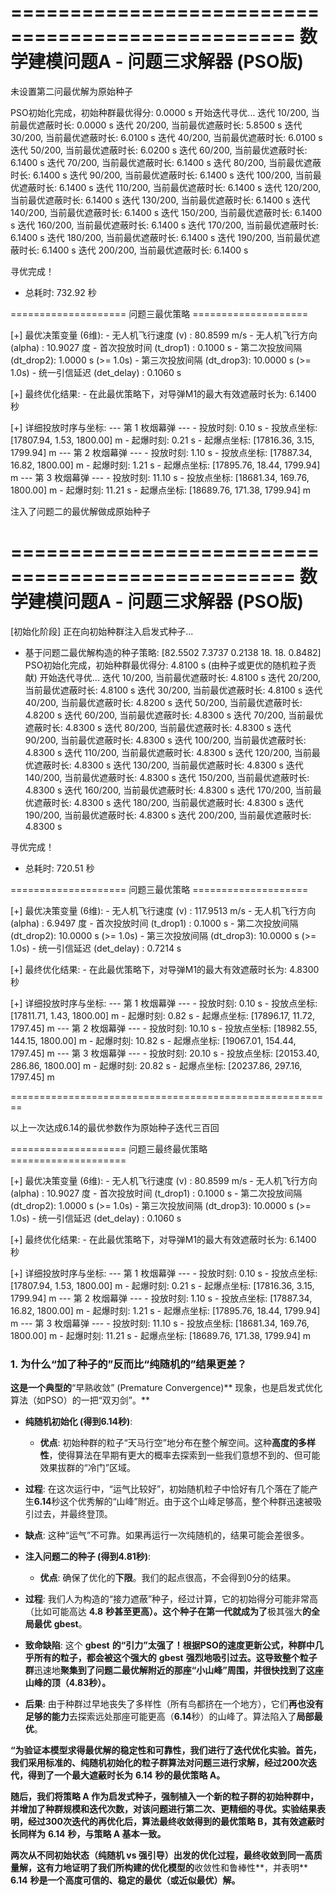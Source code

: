 ==================================================
         数学建模问题A - 问题三求解器 (PSO版)
=============================================

未设置第二问最优解为原始种子

PSO初始化完成，初始种群最优得分: 0.0000 s
开始迭代寻优...
迭代 10/200, 当前最优遮蔽时长: 0.0000 s
迭代 20/200, 当前最优遮蔽时长: 5.8500 s
迭代 30/200, 当前最优遮蔽时长: 6.0100 s
迭代 40/200, 当前最优遮蔽时长: 6.0100 s
迭代 50/200, 当前最优遮蔽时长: 6.0200 s
迭代 60/200, 当前最优遮蔽时长: 6.1400 s
迭代 70/200, 当前最优遮蔽时长: 6.1400 s
迭代 80/200, 当前最优遮蔽时长: 6.1400 s
迭代 90/200, 当前最优遮蔽时长: 6.1400 s
迭代 100/200, 当前最优遮蔽时长: 6.1400 s
迭代 110/200, 当前最优遮蔽时长: 6.1400 s
迭代 120/200, 当前最优遮蔽时长: 6.1400 s
迭代 130/200, 当前最优遮蔽时长: 6.1400 s
迭代 140/200, 当前最优遮蔽时长: 6.1400 s
迭代 150/200, 当前最优遮蔽时长: 6.1400 s
迭代 160/200, 当前最优遮蔽时长: 6.1400 s
迭代 170/200, 当前最优遮蔽时长: 6.1400 s
迭代 180/200, 当前最优遮蔽时长: 6.1400 s
迭代 190/200, 当前最优遮蔽时长: 6.1400 s
迭代 200/200, 当前最优遮蔽时长: 6.1400 s

寻优完成！

- 总耗时: 732.92 秒

==================== 问题三最优策略 ====================

  [+] 最优决策变量 (6维):
      - 无人机飞行速度 (v)       : 80.8599 m/s
      - 无人机飞行方向 (alpha)     : 10.9027 度
      - 首次投放时间 (t_drop1)   : 0.1000 s
      - 第二次投放间隔 (dt_drop2): 1.0000 s (>= 1.0s)
      - 第三次投放间隔 (dt_drop3): 10.0000 s (>= 1.0s)
      - 统一引信延迟 (det_delay)   : 0.1060 s

  [+] 最终优化结果:
      - 在此最优策略下，对导弹M1的最大有效遮蔽时长为: 6.1400 秒

  [+] 详细投放时序与坐标:
    --- 第 1 枚烟幕弹 ---
      - 投放时刻: 0.10 s
      - 投放点坐标: [17807.94, 1.53, 1800.00] m
      - 起爆时刻: 0.21 s
      - 起爆点坐标: [17816.36, 3.15, 1799.94] m
    --- 第 2 枚烟幕弹 ---
      - 投放时刻: 1.10 s
      - 投放点坐标: [17887.34, 16.82, 1800.00] m
      - 起爆时刻: 1.21 s
      - 起爆点坐标: [17895.76, 18.44, 1799.94] m
    --- 第 3 枚烟幕弹 ---
      - 投放时刻: 11.10 s
      - 投放点坐标: [18681.34, 169.76, 1800.00] m
      - 起爆时刻: 11.21 s
      - 起爆点坐标: [18689.76, 171.38, 1799.94] m




注入了问题二的最优解做成原始种子

==================================================
         数学建模问题A - 问题三求解器 (PSO版)
=============================================

[初始化阶段] 正在向初始种群注入启发式种子...

- 基于问题二最优解构造的种子策略: [82.5502  7.3737  0.2138 18.     18.      0.8482]
  PSO初始化完成，初始种群最优得分: 4.8100 s (由种子或更优的随机粒子贡献)
  开始迭代寻优...
  迭代 10/200, 当前最优遮蔽时长: 4.8100 s
  迭代 20/200, 当前最优遮蔽时长: 4.8100 s
  迭代 30/200, 当前最优遮蔽时长: 4.8100 s
  迭代 40/200, 当前最优遮蔽时长: 4.8200 s
  迭代 50/200, 当前最优遮蔽时长: 4.8200 s
  迭代 60/200, 当前最优遮蔽时长: 4.8300 s
  迭代 70/200, 当前最优遮蔽时长: 4.8300 s
  迭代 80/200, 当前最优遮蔽时长: 4.8300 s
  迭代 90/200, 当前最优遮蔽时长: 4.8300 s
  迭代 100/200, 当前最优遮蔽时长: 4.8300 s
  迭代 110/200, 当前最优遮蔽时长: 4.8300 s
  迭代 120/200, 当前最优遮蔽时长: 4.8300 s
  迭代 130/200, 当前最优遮蔽时长: 4.8300 s
  迭代 140/200, 当前最优遮蔽时长: 4.8300 s
  迭代 150/200, 当前最优遮蔽时长: 4.8300 s
  迭代 160/200, 当前最优遮蔽时长: 4.8300 s
  迭代 170/200, 当前最优遮蔽时长: 4.8300 s
  迭代 180/200, 当前最优遮蔽时长: 4.8300 s
  迭代 190/200, 当前最优遮蔽时长: 4.8300 s
  迭代 200/200, 当前最优遮蔽时长: 4.8300 s

寻优完成！

- 总耗时: 720.51 秒

==================== 问题三最优策略 ====================

  [+] 最优决策变量 (6维):
      - 无人机飞行速度 (v)       : 117.9513 m/s
      - 无人机飞行方向 (alpha)     : 6.9497 度
      - 首次投放时间 (t_drop1)   : 0.1000 s
      - 第二次投放间隔 (dt_drop2): 10.0000 s (>= 1.0s)
      - 第三次投放间隔 (dt_drop3): 10.0000 s (>= 1.0s)
      - 统一引信延迟 (det_delay)   : 0.7214 s

  [+] 最终优化结果:
      - 在此最优策略下，对导弹M1的最大有效遮蔽时长为: 4.8300 秒

  [+] 详细投放时序与坐标:
    --- 第 1 枚烟幕弹 ---
      - 投放时刻: 0.10 s
      - 投放点坐标: [17811.71, 1.43, 1800.00] m
      - 起爆时刻: 0.82 s
      - 起爆点坐标: [17896.17, 11.72, 1797.45] m
    --- 第 2 枚烟幕弹 ---
      - 投放时刻: 10.10 s
      - 投放点坐标: [18982.55, 144.15, 1800.00] m
      - 起爆时刻: 10.82 s
      - 起爆点坐标: [19067.01, 154.44, 1797.45] m
    --- 第 3 枚烟幕弹 ---
      - 投放时刻: 20.10 s
      - 投放点坐标: [20153.40, 286.86, 1800.00] m
      - 起爆时刻: 20.82 s
      - 起爆点坐标: [20237.86, 297.16, 1797.45] m

========================================================


以上一次达成6.14的最优参数作为原始种子迭代三百回

==================== 问题三最终最优策略 ====================

  [+] 最优决策变量 (6维):
      - 无人机飞行速度 (v)       : 80.8599 m/s
      - 无人机飞行方向 (alpha)     : 10.9027 度
      - 首次投放时间 (t_drop1)   : 0.1000 s
      - 第二次投放间隔 (dt_drop2): 1.0000 s (>= 1.0s)
      - 第三次投放间隔 (dt_drop3): 10.0000 s (>= 1.0s)
      - 统一引信延迟 (det_delay)   : 0.1060 s

  [+] 最终优化结果:
      - 在此最优策略下，对导弹M1的最大有效遮蔽时长为: 6.1400 秒

  [+] 详细投放时序与坐标:
    --- 第 1 枚烟幕弹 ---
      - 投放时刻: 0.10 s
      - 投放点坐标: [17807.94, 1.53, 1800.00] m
      - 起爆时刻: 0.21 s
      - 起爆点坐标: [17816.36, 3.15, 1799.94] m
    --- 第 2 枚烟幕弹 ---
      - 投放时刻: 1.10 s
      - 投放点坐标: [17887.34, 16.82, 1800.00] m
      - 起爆时刻: 1.21 s
      - 起爆点坐标: [17895.76, 18.44, 1799.94] m
    --- 第 3 枚烟幕弹 ---
      - 投放时刻: 11.10 s
      - 投放点坐标: [18681.34, 169.76, 1800.00] m
      - 起爆时刻: 11.21 s
      - 起爆点坐标: [18689.76, 171.38, 1799.94] m



### **1. 为什么“加了种子的”反而比“纯随机的”结果更差？**

**这是一个典型的**“早熟收敛” (Premature Convergence)** 现象，也是启发式优化算法（如PSO）的一把“双刃剑”。**

* **纯随机初始化 (得到6.14秒)**:

  * **优点**: 初始种群的粒子“天马行空”地分布在整个解空间。这种**高度的多样性**，使得算法在早期有更大的概率去探索到一些我们意想不到的、但可能效果拔群的“冷门”区域。
* **过程**: 在这次运行中，“运气比较好”，初始随机粒子中恰好有几个落在了能产生**6.14**秒这个优秀解的“山峰”附近。由于这个山峰足够高，整个种群迅速被吸引过去，并最终登顶。
* **缺点**: 这种“运气”不可靠。如果再运行一次纯随机的，结果可能会差很多。
* **注入问题二的种子 (得到4.81秒)**:

  * **优点**: 确保了优化的**下限**。我们的起点很高，不会得到0分的结果。
* **过程**: 我们人为构造的“接力遮蔽”种子，经过计算，它的初始得分可能非常高（比如可能高达 **4.8** **秒甚至更高）。这个种子在第一代就成为了**极其强大**的全局最优** **gbest**。
* **致命缺陷**: 这个 **gbest** **的“引力”**太强了**！根据PSO的速度更新公式，种群中几乎所有的粒子，都会被这个强大的** **gbest** **强烈地吸引过去。这导致整个粒子群**迅速地**聚集到了问题二最优解附近的那座“小山峰”周围，并很快找到了这座山峰的顶（**4.83**秒）。**
* **后果**: 由于种群过早地丧失了多样性（所有鸟都挤在一个地方），它们**再也没有足够的能力**去探索远处那座可能更高（**6.14**秒）的山峰了。算法陷入了**局部最优**。




**“为验证本模型求得最优解的稳定性和可靠性，我们进行了迭代优化实验。首先，我们采用标准的、纯随机初始化的粒子群算法对问题三进行求解，经过200次迭代，得到了一个最大遮蔽时长为** **6.14** **秒的最优策略 A。**

**随后，我们将策略 A 作为启发式种子，强制植入一个新的粒子群的初始种群中，并增加了种群规模和迭代次数，对该问题进行第二次、更精细的寻优。实验结果表明，经过300次迭代的再优化后，算法最终收敛得到的最优策略 B，其有效遮蔽时长同样为** **6.14** **秒，与策略 A 基本一致。**

 **两次从不同初始状态（纯随机 vs 强引导）出发的优化过程，最终收敛到同一高质量解，这有力地证明了我们所构建的优化模型的**收敛性和鲁棒性**，并表明** **6.14** **秒是一个高度可信的、稳定的最优（或近似最优）解。**
